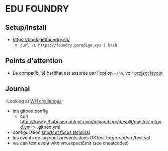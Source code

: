 # EDU FOUNDRY

## Setup/Install

- https://book.getfoundry.sh/
  - ```curl -L https://foundry.paradigm.xyz | bash```

## Points d'attention

- La compatibilité hardhat est assurée par l'option ```--hh```, voir [project layout](https://book.getfoundry.sh/projects/project-layout.html)

## Journal

-Looking at [WH challenges](https://github.com/QGarchery/hack-smart-contract/blob/master/contracts/SolidityHackingWorkshopV8.sol)
- init gitpod config 
  - curl https://raw.githubusercontent.com/mlgarchery/desplit/master/.gitpod.yml > .gitpod.yml
- configuration [shortcut focus terminal ](https://superuser.com/a/1343695)
- les events de log sont presents dans DSTest forge-std/src/test.sol
- we can test event with vm.expectEmit (see cheatcodes)
